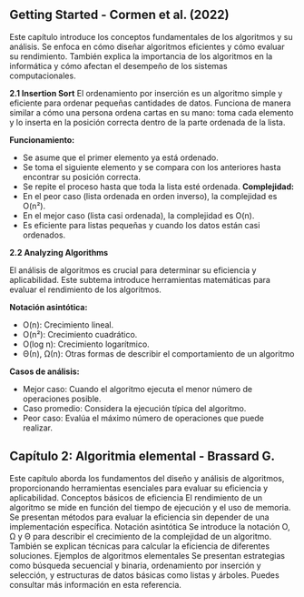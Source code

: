 ## Getting Started - Cormen et al. (2022)

Este capítulo introduce los conceptos fundamentales de los algoritmos y su análisis. Se enfoca en cómo diseñar algoritmos eficientes y cómo evaluar su rendimiento. También explica la importancia de los algoritmos en la informática y cómo afectan el desempeño de los sistemas computacionales.

**2.1 Insertion Sort**
El ordenamiento por inserción es un algoritmo simple y eficiente para ordenar pequeñas cantidades de datos. Funciona de manera similar a cómo una persona ordena cartas en su mano: toma cada elemento y lo inserta en la posición correcta dentro de la parte ordenada de la lista.

**Funcionamiento:**
- Se asume que el primer elemento ya está ordenado.
- Se toma el siguiente elemento y se compara con los anteriores hasta encontrar su posición correcta.
- Se repite el proceso hasta que toda la lista esté ordenada.
**Complejidad:**
- En el peor caso (lista ordenada en orden inverso), la complejidad es O(n²).
- En el mejor caso (lista casi ordenada), la complejidad es O(n).
- Es eficiente para listas pequeñas y cuando los datos están casi ordenados.

  
**2.2 Analyzing Algorithms**

El análisis de algoritmos es crucial para determinar su eficiencia y aplicabilidad. Este subtema introduce herramientas matemáticas para evaluar el rendimiento de los algoritmos.

**Notación asintótica:**
- O(n): Crecimiento lineal.
- O(n²): Crecimiento cuadrático.
- O(log n): Crecimiento logarítmico.
- Θ(n), Ω(n): Otras formas de describir el comportamiento de un algoritmo

**Casos de análisis:**
- Mejor caso: Cuando el algoritmo ejecuta el menor número de operaciones posible.
- Caso promedio: Considera la ejecución típica del algoritmo.
- Peor caso: Evalúa el máximo número de operaciones que puede realizar.


## Capítulo 2: Algoritmia elemental - Brassard G.
Este capítulo aborda los fundamentos del diseño y análisis de algoritmos, proporcionando herramientas esenciales para evaluar su eficiencia y aplicabilidad.
Conceptos básicos de eficiencia
El rendimiento de un algoritmo se mide en función del tiempo de ejecución y el uso de memoria. Se presentan métodos para evaluar la eficiencia sin depender de una implementación específica.
Notación asintótica
Se introduce la notación O, Ω y Θ para describir el crecimiento de la complejidad de un algoritmo. También se explican técnicas para calcular la eficiencia de diferentes soluciones.
Ejemplos de algoritmos elementales
Se presentan estrategias como búsqueda secuencial y binaria, ordenamiento por inserción y selección, y estructuras de datos básicas como listas y árboles.
Puedes consultar más información en esta referencia.



